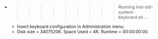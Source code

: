 * >>>>>>>>> Running inst-std-system-keyboard.sh ...
  * Insert keyboard configuration in Administration menu.
  * Disk size = 3407520K. Space Used = 4K. Runtime = 00:00:00:00.
